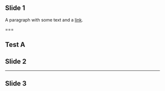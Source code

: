 ## Slide 1
A paragraph with some text and a [link](http://hakim.se).

===

Test A
---
## Slide 2
---
## Slide 3